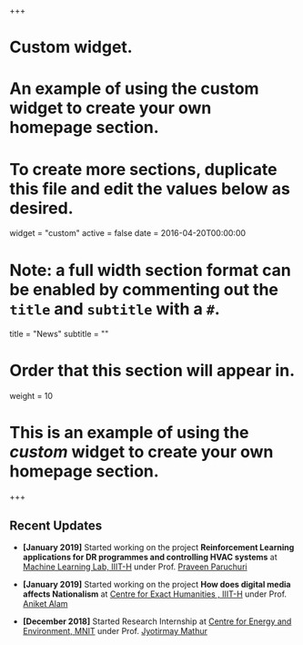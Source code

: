 +++
# Custom widget.
# An example of using the custom widget to create your own homepage section.
# To create more sections, duplicate this file and edit the values below as desired.
widget = "custom"
active = false
date = 2016-04-20T00:00:00

# Note: a full width section format can be enabled by commenting out the `title` and `subtitle` with a `#`.
title = "News"
subtitle = ""

# Order that this section will appear in.
weight = 10

# This is an example of using the *custom* widget to create your own homepage section.
+++


## Recent Updates

* **[January 2019]** Started working on the project **Reinforcement Learning applications for DR programmes and controlling HVAC systems** at [Machine Learning Lab, IIIT-H](http://mll.iiit.ac.in/) under Prof. [ Praveen Paruchuri](https://scholar.google.com/citations?user=ILUqgKEAAAAJ&hl=en)

* **[January 2019]** Started working on the project **How does digital media affects Nationalism** at [Centre for Exact Humanities , IIIT-H](http://web2py.iiit.ac.in/research_centres/default/view_area/17) under Prof. [ Aniket Alam](https://scholar.google.com/citations?user=L7yXUM4AAAAJ&hl=en)


* **[December 2018]** Started Research Internship at [Centre for Energy and Environment, MNIT](http://www.mnit.ac.in/dept_cree/index.php) under Prof. [Jyotirmay Mathur](https://scholar.google.co.in/citations?user=AmGPPL4AAAAJ&hl=en)
